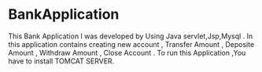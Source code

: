 # BankApplication
This Bank Application I was developed by Using Java servlet,Jsp,Mysql . In this application contains creating new account , Transfer Amount , Deposite Amount , Withdraw Amount , Close Account . To run this Application ,You have to install TOMCAT SERVER.
